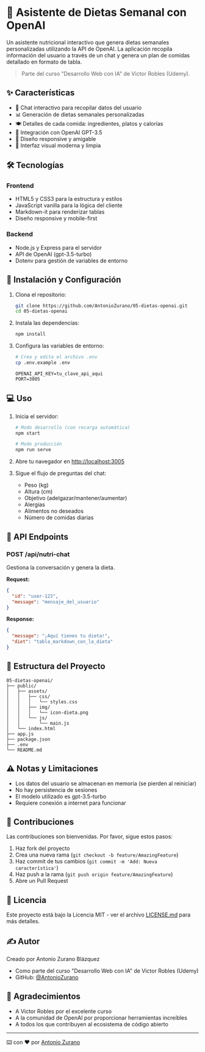 # 🥗 Asistente de Dietas Semanal con OpenAI

Un asistente nutricional interactivo que genera dietas semanales personalizadas utilizando la API de OpenAI. La aplicación recopila información del usuario a través de un chat y genera un plan de comidas detallado en formato de tabla.

> Parte del curso "Desarrollo Web con IA" de Victor Robles (Udemy).

## ✨ Características

- 🤖 Chat interactivo para recopilar datos del usuario
- 📊 Generación de dietas semanales personalizadas
- 🍽️ Detalles de cada comida: ingredientes, platos y calorías
- 💬 Integración con OpenAI GPT-3.5
- 📱 Diseño responsive y amigable
- 🎨 Interfaz visual moderna y limpia

## 🛠️ Tecnologías

### Frontend

- HTML5 y CSS3 para la estructura y estilos
- JavaScript vanilla para la lógica del cliente
- Markdown-it para renderizar tablas
- Diseño responsive y mobile-first

### Backend

- Node.js y Express para el servidor
- API de OpenAI (gpt-3.5-turbo)
- Dotenv para gestión de variables de entorno

## 🚀 Instalación y Configuración

1. Clona el repositorio:

   ```bash
   git clone https://github.com/AntonioZurano/05-dietas-openai.git
   cd 05-dietas-openai
   ```

2. Instala las dependencias:

   ```bash
   npm install
   ```

3. Configura las variables de entorno:

   ```bash
   # Crea y edita el archivo .env
   cp .env.example .env
   ```

   ```env
   OPENAI_API_KEY=tu_clave_api_aqui
   PORT=3005
   ```

## 💻 Uso

1. Inicia el servidor:

   ```bash
   # Modo desarrollo (con recarga automática)
   npm start

   # Modo producción
   npm run serve
   ```

2. Abre tu navegador en [http://localhost:3005](http://localhost:3005)

3. Sigue el flujo de preguntas del chat:

   - Peso (kg)
   - Altura (cm)
   - Objetivo (adelgazar/mantener/aumentar)
   - Alergias
   - Alimentos no deseados
   - Número de comidas diarias

## 🔄 API Endpoints

### POST /api/nutri-chat

Gestiona la conversación y genera la dieta.

**Request:**

```json
{
  "id": "user-123",
  "message": "mensaje_del_usuario"
}
```

**Response:**

```json
{
  "message": "¡Aquí tienes tu dieta!",
  "diet": "tabla_markdown_con_la_dieta"
}
```

## 📁 Estructura del Proyecto

```text
05-dietas-openai/
├── public/
│   ├── assets/
│   │   ├── css/
│   │   │   └── styles.css
│   │   ├── img/
│   │   │   └── icon-dieta.png
│   │   └── js/
│   │       └── main.js
│   └── index.html
├── app.js
├── package.json
├── .env
└── README.md
```

## ⚠️ Notas y Limitaciones

- Los datos del usuario se almacenan en memoria (se pierden al reiniciar)
- No hay persistencia de sesiones
- El modelo utilizado es gpt-3.5-turbo
- Requiere conexión a internet para funcionar

## 🤝 Contribuciones

Las contribuciones son bienvenidas. Por favor, sigue estos pasos:

1. Haz fork del proyecto
2. Crea una nueva rama (`git checkout -b feature/AmazingFeature`)
3. Haz commit de tus cambios (`git commit -m 'Add: Nueva característica'`)
4. Haz push a la rama (`git push origin feature/AmazingFeature`)
5. Abre un Pull Request

## 📝 Licencia

Este proyecto está bajo la Licencia MIT - ver el archivo [LICENSE.md](LICENSE.md) para más detalles.

## ✍️ Autor

Creado por Antonio Zurano Blázquez

- Como parte del curso "Desarrollo Web con IA" de Victor Robles (Udemy)
- GitHub: [@AntonioZurano](https://github.com/AntonioZurano)

## 🙏 Agradecimientos

- A Victor Robles por el excelente curso
- A la comunidad de OpenAI por proporcionar herramientas increíbles
- A todos los que contribuyen al ecosistema de código abierto

---
⌨️ con ❤️ por [Antonio Zurano](https://github.com/AntonioZurano)
